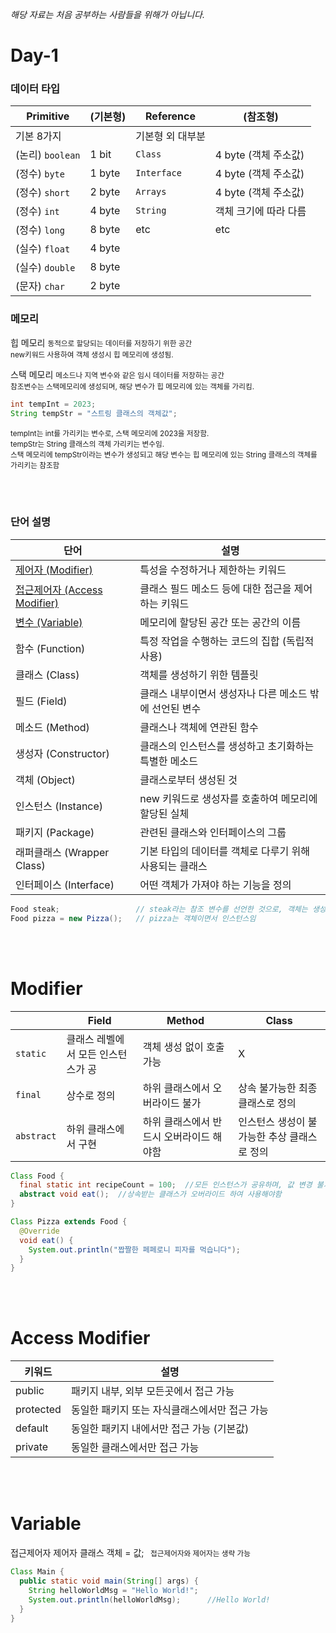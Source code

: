*해당 자료는 처음 공부하는 사람들을 위해가 아닙니다.*

Day-1
================

### 데이터 타입
Primitive | (기본형) | Reference | (참조형)
-|-|-|-
기본 8가지 | | 기본형 외 대부분 |
(논리) `boolean` | 1 bit | `Class` | 4 byte (객체 주소값)
(정수) `byte` | 1 byte | `Interface` | 4 byte (객체 주소값)
(정수) `short` | 2 byte | `Arrays` | 4 byte (객체 주소값)
(정수) `int` | 4 byte | `String` | 객체 크기에 따라 다름
(정수) `long` | 8 byte | etc | etc
(실수) `float` | 4 byte |
(실수) `double` | 8 byte |
(문자) `char` | 2 byte |

### 메모리

<small> <big> 힙 메모리 </big>
  동적으로 할당되는 데이터를 저장하기 위한 공간 <br> new키워드 사용하여 객체 생성시 힙 메모리에 생성됨. 
</small>

<small> <big> 스택 메모리 </big>
  메소드나 지역 변수와 같은 임시 데이터를 저장하는 공간 <br> 참조변수는 스택메모리에 생성되며, 해당 변수가 힙 메모리에 있는 객체를 가리킴.
</small>

```java
int tempInt = 2023;
String tempStr = "스트링 클래스의 객체값";
```
<small>
  tempInt는 int를 가리키는 변수로, 스택 메모리에 2023을 저장함.<br>
  tempStr는 String 클래스의 객체 가리키는 변수임. <br> 
  스택 메모리에 tempStr이라는 변수가 생성되고 해당 변수는 힙 메모리에 있는 String 클래스의 객체를 가리키는 참조함
</small>

<br><br>

### 단어 설명
단어 | 설명
-|-
[제어자 (Modifier)](#modifier)| 특성을 수정하거나 제한하는 키워드
[접근제어자 (Access Modifier)](#access-modifier)| 클래스 필드 메소드 등에 대한 접근을 제어하는 키워드
[변수 (Variable)](#variable) | 메모리에 할당된 공간 또는 공간의 이름
함수 (Function) | 특정 작업을 수행하는 코드의 집합 (독립적 사용)
클래스 (Class) | 객체를 생성하기 위한 템플릿
필드 (Field) | 클래스 내부이면서 생성자나 다른 메소드 밖에 선언된 변수
메소드 (Method) | 클래스나 객체에 연관된 함수
생성자 (Constructor) | 클래스의 인스턴스를 생성하고 초기화하는 특별한 메소드
객체 (Object) | 클래스로부터 생성된 것
인스턴스 (Instance) | new 키워드로 생성자를 호출하여 메모리에 할당된 실체
패키지 (Package) | 관련된 클래스와 인터페이스의 그룹
래퍼클래스 (Wrapper Class) | 기본 타입의 데이터를 객체로 다루기 위해 사용되는 클래스
인터페이스 (Interface) | 어떤 객체가 가져야 하는 기능을 정의
```java
Food steak;                 // steak라는 참조 변수를 선언한 것으로, 객체는 생성하였으나 인스턴스는 생성되지 않음
Food pizza = new Pizza();   // pizza는 객체이면서 인스턴스임
```

<br><br>

# Modifier
| | Field | Method | Class |
-|-|-|-
`static` | 클래스 레벨에서 모든 인스턴스가 공 | 객체 생성 없이 호출 가능 | X
`final` | 상수로 정의 | 하위 클래스에서 오버라이드 불가 | 상속 불가능한 최종 클래스로 정의
`abstract` | 하위 클래스에서 구현 | 하위 클래스에서 반드시 오버라이드 해야함 | 인스턴스 생성이 불가능한 추상 클래스로 정의
```java
Class Food {
  final static int recipeCount = 100;  //모든 인스턴스가 공유하며, 값 변경 불가능
  abstract void eat();  //상속받는 클래스가 오버라이드 하여 사용해야함
}

Class Pizza extends Food {
  @Override
  void eat() {
    System.out.println("짭짤한 페페로니 피자를 먹습니다");
  }
}
```

<br><br>

# Access Modifier
키워드 | 설명
-|-
public | 패키지 내부, 외부 모든곳에서 접근 가능
protected | 동일한 패키지 또는 자식클래스에서만 접근 가능
default | 동일한 패키지  내에서만 접근 가능 (기본값)
private | 동일한 클래스에서만 접근 가능

<br><br>

# Variable

접근제어자 제어자 클래스 객체 = 값;
<small> &nbsp;&nbsp;접근제어자와 제어자는 생략 가능 </small>
```java
Class Main {
  public static void main(String[] args) {
    String helloWorldMsg = "Hello World!";
    System.out.println(helloWorldMsg);      //Hello World!
  }
}
```
